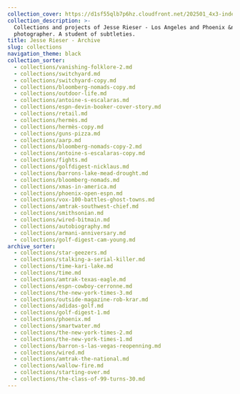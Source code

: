 ```yaml
---
collection_cover: https://d1sf55qlb7p6hz.cloudfront.net/202501_4x3-index-covers-1.jpg
collection_description: >-
  Collections and projects of Jesse Rieser - Los Angeles and Phoenix &nbsp;based
  photographer. A student of subtleties.
title: Jesse Rieser - Archive
slug: collections
navigation_theme: black
collection_sorter:
  - collections/vanishing-folklore-2.md
  - collections/switchyard.md
  - collections/switchyard-copy.md
  - collections/bloomberg-nomads-copy.md
  - collections/outdoor-life.md
  - collections/antoine-s-escalaras.md
  - collections/espn-devin-booker-cover-story.md
  - collections/retail.md
  - collections/hermès.md
  - collections/hermès-copy.md
  - collections/guns-pizza.md
  - collections/aarp.md
  - collections/bloomberg-nomads-copy-2.md
  - collections/antoine-s-escalaras-copy.md
  - collections/fights.md
  - collections/golfdigest-nicklaus.md
  - collections/barrons-lake-mead-drought.md
  - collections/bloomberg-nomads.md
  - collections/xmas-in-america.md
  - collections/phoenix-open-espn.md
  - collections/vox-100-battles-ghost-towns.md
  - collections/amtrak-southwest-chief.md
  - collections/smithsonian.md
  - collections/wired-bitmain.md
  - collections/autobiography.md
  - collections/armani-anniversary.md
  - collections/golf-digest-cam-young.md
archive_sorter:
  - collections/star-geezers.md
  - collections/stalking-a-serial-killer.md
  - collections/time-kari-lake.md
  - collections/time.md
  - collections/amtrak-texas-eagle.md
  - collections/espn-cowboy-cerronne.md
  - collections/the-new-york-times-3.md
  - collections/outside-magazine-rob-krar.md
  - collections/adidas-golf.md
  - collections/golf-digest-1.md
  - collections/phoenix.md
  - collections/smartwater.md
  - collections/the-new-york-times-2.md
  - collections/the-new-york-times-1.md
  - collections/barron-s-las-vegas-reopenning.md
  - collections/wired.md
  - collections/amtrak-the-national.md
  - collections/wallow-fire.md
  - collections/starting-over.md
  - collections/the-class-of-99-turns-30.md
---
```

